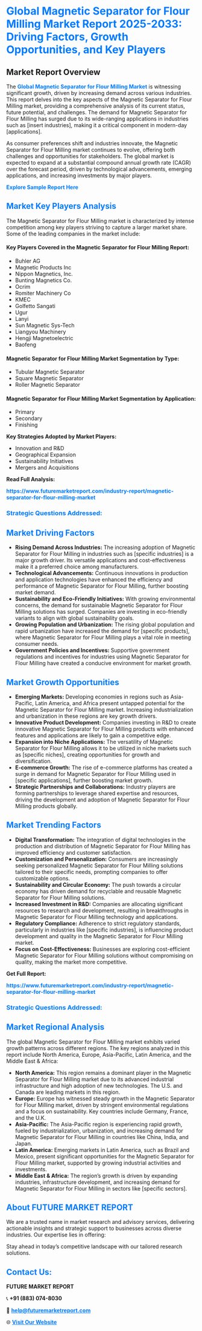 <h1 style="color: #007BFF;">Global Magnetic Separator for Flour Milling Market Report 2025-2033: Driving Factors, Growth Opportunities, and Key Players</h1>

<section id="overview">
<h2>Market Report Overview</h2>
<p>The <a href="https://www.futuremarketreport.com/industry-report/magnetic-separator-for-flour-milling-market" style="color: #007BFF; text-decoration: none;"><strong>Global Magnetic Separator for Flour Milling Market</strong></a> is witnessing significant growth, driven by increasing demand across various industries. This report delves into the key aspects of the Magnetic Separator for Flour Milling market, providing a comprehensive analysis of its current status, future potential, and challenges. The demand for Magnetic Separator for Flour Milling has surged due to its wide-ranging applications in industries such as [insert industries], making it a critical component in modern-day [applications].</p>
<p>As consumer preferences shift and industries innovate, the Magnetic Separator for Flour Milling market continues to evolve, offering both challenges and opportunities for stakeholders. The global market is expected to expand at a substantial compound annual growth rate (CAGR) over the forecast period, driven by technological advancements, emerging applications, and increasing investments by major players.</p>
</section>

<section id="overview">
<p><a href="https://www.futuremarketreport.com/request-sample/reportId=86023" style="color: #007BFF; text-decoration: none;"><strong>Explore Sample Report Here</strong></a></p>
</section>

<section id="key-players">
<h2 style="color: #007BFF;">Market Key Players Analysis</h2>
<p>The Magnetic Separator for Flour Milling market is characterized by intense competition among key players striving to capture a larger market share. Some of the leading companies in the market include:</p>
<h4>Key Players Covered in the Magnetic Separator for Flour Milling Report:</h4>
<ul><li>Buhler AG</li><li>Magnetic Products Inc</li><li>Nippon Magnetics, Inc.</li><li>Bunting Magnetics Co.</li><li>Ocrim</li><li>Romiter Machinery Co</li><li>KMEC</li><li>Golfetto Sangati</li><li>Ugur</li><li>Lanyi</li><li>Sun Magnetic Sys-Tech</li><li>Liangyou Machinery</li><li>Hengji Magnetoelectric</li><li>Baofeng</li></ul>
<h4>Magnetic Separator for Flour Milling Market Segmentation by Type:</h4>
<ul><li>Tubular Magnetic Separator</li><li>Square Magnetic Separator</li><li>Roller Magnetic Separator</li></ul>

<h4>Magnetic Separator for Flour Milling Market Segmentation by Application:</h4>
<ul><li>Primary</li><li>Secondary</li><li>Finishing</li></ul>
<p><strong>Key Strategies Adopted by Market Players:</strong></p>
<ul>
<li>Innovation and R&D</li>
<li>Geographical Expansion</li>
<li>Sustainability Initiatives</li>
<li>Mergers and Acquisitions</li>
</ul>
</section>

<section>
<p><strong>Read Full Analysis: </strong></p><a href="https://www.futuremarketreport.com/industry-report/magnetic-separator-for-flour-milling-market" style="color: #007BFF; text-decoration: none;"><strong>https://www.futuremarketreport.com/industry-report/magnetic-separator-for-flour-milling-market</strong></a>
<h3 style="color: #007BFF;">Strategic Questions Addressed:</h3>
</section>

<section id="driving-factors">
<h2 style="color: #007BFF;">Market Driving Factors</h2>
<ul>
<li><strong>Rising Demand Across Industries:</strong> The increasing adoption of Magnetic Separator for Flour Milling in industries such as [specific industries] is a major growth driver. Its versatile applications and cost-effectiveness make it a preferred choice among manufacturers.</li>
<li><strong>Technological Advancements:</strong> Continuous innovations in production and application technologies have enhanced the efficiency and performance of Magnetic Separator for Flour Milling, further boosting market demand.</li>
<li><strong>Sustainability and Eco-Friendly Initiatives:</strong> With growing environmental concerns, the demand for sustainable Magnetic Separator for Flour Milling solutions has surged. Companies are investing in eco-friendly variants to align with global sustainability goals.</li>
<li><strong>Growing Population and Urbanization:</strong> The rising global population and rapid urbanization have increased the demand for [specific products], where Magnetic Separator for Flour Milling plays a vital role in meeting consumer needs.</li>
<li><strong>Government Policies and Incentives:</strong> Supportive government regulations and incentives for industries using Magnetic Separator for Flour Milling have created a conducive environment for market growth.</li>
</ul>
</section>

<section id="growth-opportunities">
<h2 style="color: #007BFF;">Market Growth Opportunities</h2>
<ul>
<li><strong>Emerging Markets:</strong> Developing economies in regions such as Asia-Pacific, Latin America, and Africa present untapped potential for the Magnetic Separator for Flour Milling market. Increasing industrialization and urbanization in these regions are key growth drivers.</li>
<li><strong>Innovative Product Development:</strong> Companies investing in R&D to create innovative Magnetic Separator for Flour Milling products with enhanced features and applications are likely to gain a competitive edge.</li>
<li><strong>Expansion into Niche Applications:</strong> The versatility of Magnetic Separator for Flour Milling allows it to be utilized in niche markets such as [specific niches], creating opportunities for growth and diversification.</li>
<li><strong>E-commerce Growth:</strong> The rise of e-commerce platforms has created a surge in demand for Magnetic Separator for Flour Milling used in [specific applications], further boosting market growth.</li>
<li><strong>Strategic Partnerships and Collaborations:</strong> Industry players are forming partnerships to leverage shared expertise and resources, driving the development and adoption of Magnetic Separator for Flour Milling products globally.</li>
</ul>
</section>

<section id="trending-factors">
<h2 style="color: #007BFF;">Market Trending Factors</h2>
<ul>
<li><strong>Digital Transformation:</strong> The integration of digital technologies in the production and distribution of Magnetic Separator for Flour Milling has improved efficiency and customer satisfaction.</li>
<li><strong>Customization and Personalization:</strong> Consumers are increasingly seeking personalized Magnetic Separator for Flour Milling solutions tailored to their specific needs, prompting companies to offer customizable options.</li>
<li><strong>Sustainability and Circular Economy:</strong> The push towards a circular economy has driven demand for recyclable and reusable Magnetic Separator for Flour Milling solutions.</li>
<li><strong>Increased Investment in R&D:</strong> Companies are allocating significant resources to research and development, resulting in breakthroughs in Magnetic Separator for Flour Milling technology and applications.</li>
<li><strong>Regulatory Compliance:</strong> Adherence to strict regulatory standards, particularly in industries like [specific industries], is influencing product development and quality in the Magnetic Separator for Flour Milling market.</li>
<li><strong>Focus on Cost-Effectiveness:</strong> Businesses are exploring cost-efficient Magnetic Separator for Flour Milling solutions without compromising on quality, making the market more competitive.</li>
</ul>
</section>

<section>
<p><strong>Get Full Report: </strong></p><a href="https://www.futuremarketreport.com/industry-report/magnetic-separator-for-flour-milling-market" style="color: #007BFF; text-decoration: none;"><strong>https://www.futuremarketreport.com/industry-report/magnetic-separator-for-flour-milling-market</strong></a>
<h3 style="color: #007BFF;">Strategic Questions Addressed:</h3>
</section>


<section id="regional-analysis">
<h2 style="color: #007BFF;">Market Regional Analysis</h2>
<p>The global Magnetic Separator for Flour Milling market exhibits varied growth patterns across different regions. The key regions analyzed in this report include North America, Europe, Asia-Pacific, Latin America, and the Middle East & Africa:</p>
<ul>
<li><strong>North America:</strong> This region remains a dominant player in the Magnetic Separator for Flour Milling market due to its advanced industrial infrastructure and high adoption of new technologies. The U.S. and Canada are leading markets in this region.</li>
<li><strong>Europe:</strong> Europe has witnessed steady growth in the Magnetic Separator for Flour Milling market, driven by stringent environmental regulations and a focus on sustainability. Key countries include Germany, France, and the U.K.</li>
<li><strong>Asia-Pacific:</strong> The Asia-Pacific region is experiencing rapid growth, fueled by industrialization, urbanization, and increasing demand for Magnetic Separator for Flour Milling in countries like China, India, and Japan.</li>
<li><strong>Latin America:</strong> Emerging markets in Latin America, such as Brazil and Mexico, present significant opportunities for the Magnetic Separator for Flour Milling market, supported by growing industrial activities and investments.</li>
<li><strong>Middle East & Africa:</strong> The region’s growth is driven by expanding industries, infrastructure development, and increasing demand for Magnetic Separator for Flour Milling in sectors like [specific sectors].</li>
</ul>
</section>

<footer>
<h2 style="color: #007BFF;">About FUTURE MARKET REPORT</h2>
<p>We are a trusted name in market research and advisory services, delivering actionable insights and strategic support to businesses across diverse industries. Our expertise lies in offering:</p>

<p>Stay ahead in today’s competitive landscape with our tailored research solutions.</p>

<h2 style="color: #007BFF;">Contact Us:</h2>
<p><strong>FUTURE MARKET REPORT</strong></p>
<p>📞 <strong>+91 (883) 074-8030</strong></p>
<p>📧 <strong><a href="mailto:help@futuremarketreport.com" style="color: #007BFF;">help@futuremarketreport.com</a></strong></p>
<p>🌐 <strong><a href="https://www.futuremarketreport.com/" style="color: #007BFF;">Visit Our Website</a></strong></p>
</footer>